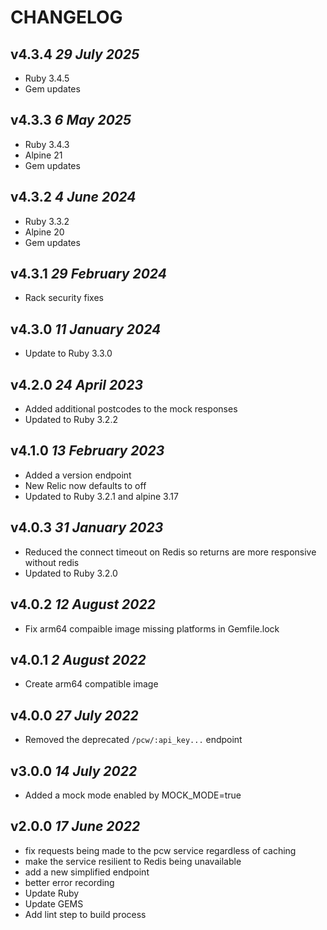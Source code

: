 # CHANGELOG

## v4.3.4 _29 July 2025_

- Ruby 3.4.5
- Gem updates

## v4.3.3 _6 May 2025_

- Ruby 3.4.3
- Alpine 21
- Gem updates

## v4.3.2 _4 June 2024_

- Ruby 3.3.2
- Alpine 20
- Gem updates

## v4.3.1 _29 February 2024_

- Rack security fixes

## v4.3.0 _11 January 2024_

- Update to Ruby 3.3.0

## v4.2.0 _24 April 2023_

- Added additional postcodes to the mock responses
- Updated to Ruby 3.2.2

## v4.1.0 _13 February 2023_

- Added a version endpoint
- New Relic now defaults to off
- Updated to Ruby 3.2.1 and alpine 3.17

## v4.0.3 _31 January 2023_

- Reduced the connect timeout on Redis so returns are more responsive without redis
- Updated to Ruby 3.2.0

## v4.0.2 _12 August 2022_

- Fix arm64 compaible image missing platforms in Gemfile.lock

## v4.0.1 _2 August 2022_

- Create arm64 compatible image

## v4.0.0 _27 July 2022_

- Removed the deprecated `/pcw/:api_key...` endpoint

## v3.0.0 _14 July 2022_

- Added a mock mode enabled by MOCK_MODE=true

## v2.0.0 _17 June 2022_

- fix requests being made to the pcw service regardless of caching
- make the service resilient to Redis being unavailable
- add a new simplified endpoint
- better error recording
- Update Ruby
- Update GEMS
- Add lint step to build process
